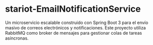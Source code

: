 # stariot-EmailNotificationService
Un microservicio escalable construido con Spring Boot 3 para el envío masivo de correos electrónicos y notificaciones. Este proyecto utiliza RabbitMQ como broker de mensajes para gestionar colas de tareas asíncronas.
